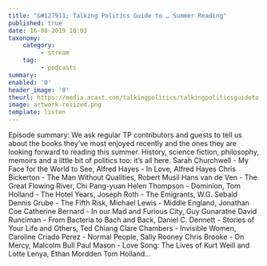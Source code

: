 ```yaml
---
title: "&#127911; Talking Politics Guide to … Summer Reading"
published: true
date: 16-08-2019 10:03
taxonomy:
    category:
         - stream
    tag:
         - podcasts
summary:
enabled: '0'
header_image: '0'
theurl: https://media.acast.com/talkingpolitics/talkingpoliticsguideto...summerreading-abba9d62/media.mp3
image: artwork-resized.png
template: listen
---
```

 
Episode summary: We ask regular TP contributors and guests to tell us about the books they’ve most enjoyed recently and the ones they are looking forward to reading this summer. History, science fiction, philosophy, memoirs and a little bit of politics too: it’s all here. Sarah Churchwell - My Face for the World to See, Alfred Hayes - In Love, Alfred Hayes Chris Bickerton - The Man Without Qualities, Robert Musil Hans van de Ven - The Great Flowing River, Chi Pang-yuan Helen Thompson - Dominion, Tom Holland - The Hotel Years, Joseph Roth - The Emigrants, W.G. Sebald Dennis Grube - The Fifth Risk, Michael Lewis - Middle England, Jonathan Coe Catherine Bernard - In our Mad and Furious City, Guy Gunaratne David Runciman - From Bacteria to Bach and Back, Daniel C. Dennett - Stories of Your Life and Others, Ted Chiang Clare Chambers - Invisible Women, Caroline Criado Perez - Normal People, Sally Rooney Chris Brooke - On Mercy, Malcolm Bull Paul Mason - Love Song: The Lives of Kurt Weill and Lotte Lenya, Ethan Mordden Tom Holland…
